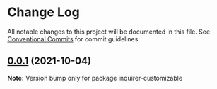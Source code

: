 # Change Log

All notable changes to this project will be documented in this file.
See [Conventional Commits](https://conventionalcommits.org) for commit guidelines.

## [0.0.1](https://github.com/coveo/inquirer-customizable/compare/v0.0.0...v0.0.1) (2021-10-04)

**Note:** Version bump only for package inquirer-customizable
